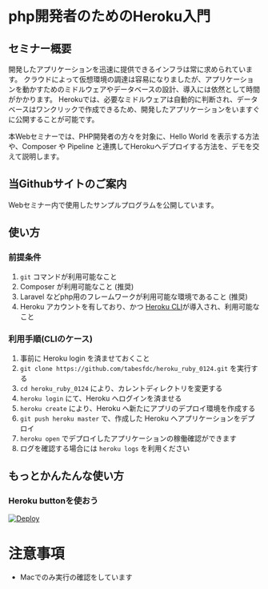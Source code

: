# php開発者のためのHeroku入門

## セミナー概要

開発したアプリケーションを迅速に提供できるインフラは常に求められています。
クラウドによって仮想環境の調達は容易になりましたが、アプリケーションを動かすためのミドルウェアやデータベースの設計、導入には依然として時間がかかります。
Herokuでは、必要なミドルウェアは自動的に判断され、データベースはワンクリックで作成できるため、開発したアプリケーションをいますぐに公開することが可能です。

本Webセミナーでは、PHP開発者の方々を対象に、Hello World を表示する方法や、Composer や Pipeline と連携してHerokuへデプロイする方法を、デモを交えて説明します。

## 当Githubサイトのご案内

Webセミナー内で使用したサンプルプログラムを公開しています。

## 使い方

### 前提条件

1. `git` コマンドが利用可能なこと
2. Composer が利用可能なこと (推奨)
3. Laravel などphp用のフレームワークが利用可能な環境であること (推奨)
4. Heroku アカウントを有しており、かつ [Heroku CLI](https://devcenter.heroku.com/articles/heroku-cli)が導入され、利用可能なこと

### 利用手順(CLIのケース)

1. 事前に Heroku login を済ませておくこと
2. `git clone https://github.com/tabesfdc/heroku_ruby_0124.git` を実行する
3. `cd heroku_ruby_0124` により、カレントディレクトリを変更する
4. `heroku login` にて、Heroku へログインを済ませる
5. `heroku create` により、Heroku へ新たにアプリのデプロイ環境を作成する
7. `git push heroku master` で、作成した Heroku へアプリケーションをデプロイ
8. `heroku open` でデプロイしたアプリケーションの稼働確認ができます
9. ログを確認する場合には `heroku logs` を利用ください

## もっとかんたんな使い方

### Heroku buttonを使おう

[![Deploy](https://www.herokucdn.com/deploy/button.svg)](https://heroku.com/deploy)


# 注意事項

- Macでのみ実行の確認をしています
